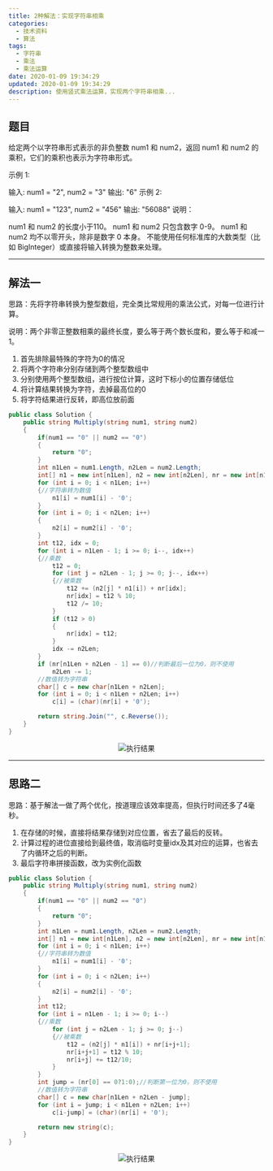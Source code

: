 ```yaml
---
title: 2种解法：实现字符串相乘
categories:
  - 技术资料
  - 算法
tags:
  - 字符串
  - 乘法
  - 乘法运算
date: 2020-01-09 19:34:29
updated: 2020-01-09 19:34:29
description: 使用竖式乘法运算，实现两个字符串相乘...
---
```


## 题目

给定两个以字符串形式表示的非负整数 num1 和 num2，返回 num1 和 num2 的乘积，它们的乘积也表示为字符串形式。

示例 1:

输入: num1 = "2", num2 = "3"
输出: "6"
示例 2:

输入: num1 = "123", num2 = "456"
输出: "56088"
说明：

num1 和 num2 的长度小于110。
num1 和 num2 只包含数字 0-9。
num1 和 num2 均不以零开头，除非是数字 0 本身。
不能使用任何标准库的大数类型（比如 BigInteger）或直接将输入转换为整数来处理。

***

## 解法一

思路：先将字符串转换为整型数组，完全类比常规用的乘法公式，对每一位进行计算。

说明：两个非零正整数相乘的最终长度，要么等于两个数长度和，要么等于和减一1。

1. 首先排除最特殊的字符为0的情况
2. 将两个字符串分别存储到两个整型数组中
3. 分别使用两个整型数组，进行按位计算，这时下标小的位置存储低位
4. 将计算结果转换为字符，去掉最高位的0
5. 将字符结果进行反转，即高位放前面

```csharp
public class Solution {
    public string Multiply(string num1, string num2)
    {
        if(num1 == "0" || num2 == "0") 
        {
            return "0";
        }
        int n1Len = num1.Length, n2Len = num2.Length;
        int[] n1 = new int[n1Len], n2 = new int[n2Len], nr = new int[n1Len + n2Len];
        for (int i = 0; i < n1Len; i++)
        {//字符串转为数值
            n1[i] = num1[i] - '0';
        }
        for (int i = 0; i < n2Len; i++)
        {
            n2[i] = num2[i] - '0';
        }
        int t12, idx = 0;
        for (int i = n1Len - 1; i >= 0; i--, idx++)
        {//乘数
            t12 = 0;
            for (int j = n2Len - 1; j >= 0; j--, idx++)
            {//被乘数
                t12 += (n2[j] * n1[i]) + nr[idx];
                nr[idx] = t12 % 10;
                t12 /= 10;
            }
            if (t12 > 0)
            {
                nr[idx] = t12;
            }
            idx -= n2Len;
        }
        if (nr[n1Len + n2Len - 1] == 0)//判断最后一位为0，则不使用
            n2Len -= 1;
        //数值转为字符串
        char[] c = new char[n1Len + n2Len];
        for (int i = 0; i < n1Len + n2Len; i++)
            c[i] = (char)(nr[i] + '0');

        return string.Join("", c.Reverse());
    }
}
```
<center><img src="/img/tech/20200109182033748.png" title="执行结果"/></center>

***

## 思路二

思路：基于解法一做了两个优化，按道理应该效率提高，但执行时间还多了4毫秒。

1. 在存储的时候，直接将结果存储到对应位置，省去了最后的反转。
2. 计算过程的进位直接给到最终值，取消临时变量idx及其对应的运算，也省去了内循环之后的判断。
3. 最后字符串拼接函数，改为实例化函数

```csharp
public class Solution {
    public string Multiply(string num1, string num2)
    {
        if(num1 == "0" || num2 == "0") 
        {
            return "0";
        }
        int n1Len = num1.Length, n2Len = num2.Length;
        int[] n1 = new int[n1Len], n2 = new int[n2Len], nr = new int[n1Len + n2Len];
        for (int i = 0; i < n1Len; i++)
        {//字符串转为数值
            n1[i] = num1[i] - '0';
        }
        for (int i = 0; i < n2Len; i++)
        {
            n2[i] = num2[i] - '0';
        }
        int t12;
        for (int i = n1Len - 1; i >= 0; i--)
        {//乘数
            for (int j = n2Len - 1; j >= 0; j--)
            {//被乘数
                t12 = (n2[j] * n1[i]) + nr[i+j+1];
                nr[i+j+1] = t12 % 10;
                nr[i+j] += t12/10;
            }
        }
        int jump = (nr[0] == 0?1:0);//判断第一位为0，则不使用
        //数值转为字符串
        char[] c = new char[n1Len + n2Len - jump];
        for (int i = jump; i < n1Len + n2Len; i++)
            c[i-jump] = (char)(nr[i] + '0');

        return new string(c);
    }
}
```
<center><img src="/img/tech/20200109192323186.png" title="执行结果"/></center>